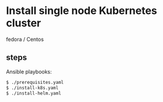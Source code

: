 # Install single node Kubernetes cluster

fedora / Centos

## steps

Ansible playbooks:
```bash
$ ./prerequisites.yaml
$ ./install-k8s.yaml
$ ./install-helm.yaml
``` 

